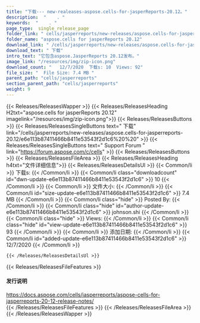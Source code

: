 ```yaml
---
title: "下载--- new-realeases-aspose.cells-for-jasperReports-20.12。" 
description:  "    . " 
keywords:  "    . " 
page_type:  single_release_page
folder_link: " cells/jasperreports/new-releases/aspose.cells-for-jasperreports-20.12/"
folder_name: "aspose.cells for jasperReports 20.12"
download_link: " /cells/jasperreports/new-releases/aspose.cells-for-jasperreports-20.12/e6e113b87411466b8411e53543f2d1c6"
download_text: " 下载"
intro_text: "它包含aspose.JasperReports 20.12发布。"
image_link: "/resources/img/zip-icon.png"
download_count: "   12/7/2020  下载s: 10  Views: 92"
file_size: "  File Size: 7.4 MB "
parent_path: "cells/jasperreports"
section_parent_path: "cells/jasperreports"
weight: 9
---
```


{{< Releases/ReleasesWapper >}}
  {{< Releases/ReleasesHeading H2txt="aspose.cells for jasperReports 20.12" imagelink="/resources/img/zip-icon.png">}}
  {{< Releases/ReleasesButtons >}}
    {{< Releases/ReleasesSingleButtons text=" 下载" link="/cells/jasperreports/new-releases/aspose.cells-for-jasperreports-20.12/e6e113b87411466b8411e53543f2d1c6%20%20" >}}
    {{< Releases/ReleasesSingleButtons text=" Support Forum " link="https://forum.aspose.com/c/cells" >}}
  {{< Releases/ReleasesButtons >}}
  {{< Releases/ReleasesFileArea >}}
    {{< Releases/ReleasesHeading h4txt="文件详细信息">}}
    {{< Releases/ReleasesDetailsUl >}}
            {{< Common/li  >}} 下载s: {{< /Common/li >}} 
      {{< Common/li class="downloadcount" id="dwn-update-e6e113b87411466b8411e53543f2d1c6" >}} 10 {{< /Common/li >}} 
      {{< Common/li  >}} 文件大小: {{< /Common/li >}} 
      {{< Common/li id="size-update-e6e113b87411466b8411e53543f2d1c6" >}} 7.4 MB {{< /Common/li >}} 
      {{< Common/li  class="hide" >}} Posted By: {{< /Common/li >}} 
      {{< Common/li class="hide" id="author-update-e6e113b87411466b8411e53543f2d1c6" >}} johnson.shi {{< /Common/li >}} 
      {{< Common/li class="hide"  >}} Views: {{< /Common/li >}} 
      {{< Common/li class="hide" id="view-update-e6e113b87411466b8411e53543f2d1c6" >}} 93 {{< /Common/li >}} 
      {{< Common/li  >}} 添加日期: {{< /Common/li >}} 
      {{< Common/li id="added-update-e6e113b87411466b8411e53543f2d1c6" >}} 12/7/2020 {{< /Common/li >}} 

    {{< /Releases/ReleasesDetailsUl >}}

  {{< Releases/ReleasesFileFeatures >}}
      <h4>发行说明</h4><div><a href="https://docs.aspose.com/cells/jasperreports/aspose-cells-for-jasperreports-20-12-release-notes/">https://docs.aspose.com/cells/jasperreports/aspose-cells-for-jasperreports-20-12-release-notes/</a></div>
  {{< /Releases/ReleasesFileFeatures >}}
 {{< /Releases/ReleasesFileArea >}}
{{< /Releases/ReleasesWapper >}}


